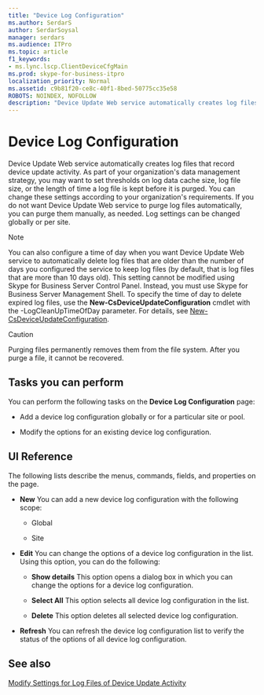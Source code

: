 ```yaml
---
title: "Device Log Configuration"
ms.author: SerdarS
author: SerdarSoysal
manager: serdars
ms.audience: ITPro
ms.topic: article
f1_keywords:
- ms.lync.lscp.ClientDeviceCfgMain
ms.prod: skype-for-business-itpro
localization_priority: Normal
ms.assetid: c9b81f20-ce8c-40f1-8bed-50775cc35e58
ROBOTS: NOINDEX, NOFOLLOW
description: "Device Update Web service automatically creates log files that record device update activity. As part of your organization's data management strategy, you may want to set thresholds on log data cache size, log file size, or the length of time a log file is kept before it is purged. You can change these settings according to your organization's requirements. If you do not want Device Update Web service to purge log files automatically, you can purge them manually, as needed. Log settings can be changed globally or per site."
---
```


# Device Log Configuration

Device Update Web service automatically creates log files that record device update activity. As part of your organization's data management strategy, you may want to set thresholds on log data cache size, log file size, or the length of time a log file is kept before it is purged. You can change these settings according to your organization's requirements. If you do not want Device Update Web service to purge log files automatically, you can purge them manually, as needed. Log settings can be changed globally or per site.

> [!NOTE]
> You can also configure a time of day when you want Device Update Web service to automatically delete log files that are older than the number of days you configured the service to keep log files (by default, that is log files that are more than 10 days old). This setting cannot be modified using Skype for Business Server Control Panel. Instead, you must use Skype for Business Server Management Shell. To specify the time of day to delete expired log files, use the **New-CsDeviceUpdateConfiguration** cmdlet with the -LogCleanUpTimeOfDay parameter. For details, see [New-CsDeviceUpdateConfiguration](https://docs.microsoft.com/powershell/module/skype/new-csdeviceupdateconfiguration?view=skype-ps).

> [!CAUTION]
> Purging files permanently removes them from the file system. After you purge a file, it cannot be recovered.

## Tasks you can perform

You can perform the following tasks on the **Device Log Configuration** page:

- Add a device log configuration globally or for a particular site or pool.

- Modify the options for an existing device log configuration.

## UI Reference

The following lists describe the menus, commands, fields, and properties on the page.

- **New** You can add a new device log configuration with the following scope:

  - Global

  - Site

- **Edit** You can change the options of a device log configuration in the list. Using this option, you can do the following:

  - **Show details** This option opens a dialog box in which you can change the options for a device log configuration.

  - **Select All** This option selects all device log configuration in the list.

  - **Delete** This option deletes all selected device log configuration.

- **Refresh** You can refresh the device log configuration list to verify the status of the options of all device log configuration.

## See also

[Modify Settings for Log Files of Device Update Activity](https://technet.microsoft.com/library/9b57f126-1853-43b3-bbd4-06401e6498bd.aspx)